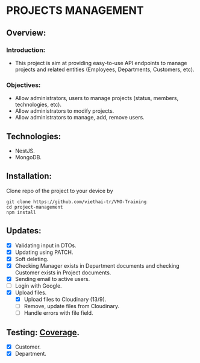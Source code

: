# **PROJECTS MANAGEMENT**
## **Overview:**
### Introduction:
- This project is aim at providing easy-to-use API endpoints to manage projects and related entities (Employees, Departments, Customers, etc).

### Objectives:
- Allow administrators, users to manage projects (status, members, technologies, etc).
- Allow administrators to modify projects.
- Allow administrators to manage, add, remove users.

## Technologies:
- NestJS.
- MongoDB.

## Installation:
Clone repo of the project to your device by 
```
git clone https://github.com/viethai-tr/VMO-Training
cd project-management
npm install
```

## Updates:
- [x] Validating input in DTOs.
- [x] Updating using PATCH.
- [x] Soft deleting.
- [x] Checking Manager exists in Department documents and checking Customer exists in Project documents.
- [x] Sending email to active users.
- [ ] Login with Google.
- [x] Upload files.
    - [x] Upload files to Cloudinary (13/9).
    - [ ] Remove, update files from Cloudinary.
    - [ ] Handle errors with file field.

## Testing: [Coverage](https://drive.google.com/file/d/1ZtZrSo6GNnh-b3cnDMdOew2hKVjZxwgn/view?usp=sharing).
- [x] Customer.
- [x] Department.